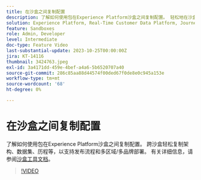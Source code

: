 ```yaml
---
title: 在沙盒之间复制配置
description: 了解如何使用包在Experience Platform沙盒之间复制配置。 轻松地在沙盒中复制架构、数据集、历程等。
solution: Experience Platform, Real-Time Customer Data Platform, Journey Optimizer
feature: Sandboxes
role: Admin, Developer
level: Intermediate
doc-type: Feature Video
last-substantial-update: 2023-10-25T00:00:00Z
jira: KT-14116
thumbnail: 3424763.jpeg
exl-id: 3a4171dd-459e-4bef-a4a6-5b6520707a40
source-git-commit: 286c85aa88d44574f00ded67f0de8e0c945a153e
workflow-type: tm+mt
source-wordcount: '68'
ht-degree: 0%

---
```


# 在沙盒之间复制配置

了解如何使用包在Experience Platform沙盒之间复制配置。 跨沙盒轻松复制架构、数据集、历程等，以支持发布流程和多区域/多品牌部署。 有关详细信息，请参阅[沙盒工具文档](https://experienceleague.adobe.com/docs/experience-platform/sandbox/ui/sandbox-tooling.html?lang=zh-Hans)。

>[!VIDEO](https://video.tv.adobe.com/v/3446099/?learn=on&enablevpops&captions=chi_hans)
